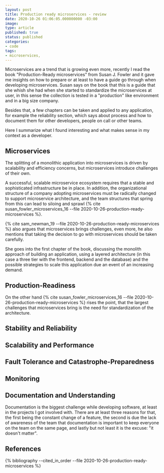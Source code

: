 ```yaml
---
layout: post
title: Production ready microservices - review
date: 2020-10-26 01:06:05.000000000 -03:00
image: 
type: article
published: true
status: published
categories:
- code
tags:
- microservices,
---
```


Microservices are a trend that is growing even more, recently I read the book
"Production-Ready microservices" from Susan J. Fowler and it gave me insights on
how to prepare or at least to have a guide go through when developing
microservices. Susan says on the book that this is a guide that she whish
she had when she started to standardize the microservices at user, in this
sense the collection is tested in a "production" like environment and
in a big size company.

Besides that, a few chapters can be taken and applied to any application,
for example the reliability section, which says about process and how to
document them for other developers, people on call or other teams.

Here I summarize what I found interesting and what makes sense in my context as
a developer.

## Microservices

The splitting of a monolithic application into microservices is driven by scalability and
efficiency concerns, but microservices introduce challenges of their own.

A successful, scalable microservice ecosystem requires that a stable and
sophisticated infrastructure be in place. In addition, the organizational
structure of a company adopting microservices must be radically changed to
support microservice architecture, and the team structures that spring from
this can lead to siloing and sprawl {% cite susan_fowler_microservices_16 --file 2020-10-26-production-ready-microservices %}.

{% cite sam_newman_19 --file 2020-10-26-production-ready-microservices %} also
argues that microservices brings challenges, even more, he also mentions that
taking the decision to go with microservices should be taken carefully.

She goes into the first chapter of the book, discussing the monolith approach of building
an application, using a layered architecture (in this case a three tier with
the frontend, backend and the database) and the possible strategies to
scale this application due an event of an increasing demand.

## Production-Readiness

On the other hand {% cite susan_fowler_microservices_16 --file 2020-10-26-production-ready-microservices %}
rises the point, that the largest challenges that microservices bring
is the need for standardization of the architecture.

## Stability and Reliability

## Scalability and Performance

## Fault Tolerance and Catastrophe-Preparedness

## Monitoring

## Documentation and Understanding

Documentation is the biggest challenge while developing software, at least
in the projects I got involved with. There are at least three reasons for that,
the first being the constant change of a feature, the second is due the lack
of awareness of the team that documentation is important to keep everyone on the
team on the same page, and lastly but not least it is the excuse: "it doesn't
matter".

## References

{% bibliography --cited_in_order --file 2020-10-26-production-ready-microservices %}